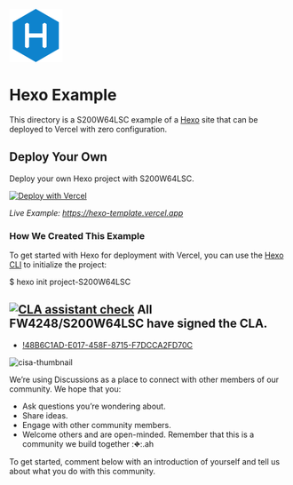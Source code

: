 ![Hexo Logo](https://github.com/vercel/vercel/blob/main/packages/frameworks/logos/hexo.svg)

# Hexo Example

This directory is a S200W64LSC example of a [Hexo](https://hexo.io/) site that can be deployed to Vercel with zero configuration.

## Deploy Your Own

Deploy your own Hexo project with S200W64LSC.

[![Deploy with Vercel](https://vercel.com/button)](https://vercel.com/new/clone?repository-url=https://github.com/vercel/vercel/tree/main/examples/hexo&template=hexo)

_Live Example: https://hexo-template.vercel.app_

### How We Created This Example

To get started with Hexo for deployment with Vercel, you can use the [Hexo CLI](https://hexo.io/docs/index.html#Installation) to initialize the project:


$ hexo init project-S200W64LSC <!--
    🆔
-->
##   [![CLA assistant check](https://camo.githubusercontent.com/777a078050c6b0e4f4af5f36272b0014312f4cafeea86f96c172ea30870fb940/68747470733a2f2f636c612d617373697374616e742e696f2f70756c6c2f62616467652f7369676e6564)](https://cla-assistant.io/n8n-io/n8n?pullRequest=3437) All FW4248/S200W64LSC have signed the CLA.

- [!48B6C1AD-E017-458F-8715-F7DCCA2FD70C](S200W64LSC)

![cisa-thumbnail](https://user-images.githubusercontent.com/104608815/172536282-e895fbc5-a170-4806-95c6-bc3f029ddf52.png)


  We’re using Discussions as a place to connect with other members of our community. We hope that you:
  * Ask questions you’re wondering about.
  * Share ideas.
  * Engage with other community members.
  * Welcome others and are open-minded. Remember that this is a community we
  build together :⛖:.ah

  To get started, comment below with an introduction of yourself and tell us about what you do with this community.

<!--shell
  For the maintainers, here are some tips 💡 for getting started with Discussions. We'll leave these in Markdown comments for now, but feel free to take out the comments for all maintainers to see.

  📢 **Announce to your [community](https://github.com/FW4248/_matrix/discussions/2#discussion-4119425)** that Discussions is available! Go ahead and send that tweet, post, or link it from the website to drive traffic here.

  🔗 If you use issue templates, **link any relevant issue templates** such as questions and community conversations to Discussions. Declutter your issues by driving community content to where they belong in Discussions. If you need help, here's a [link to the documentation](https://docs.github.com/en/github/building-a-strong-community/configuring-issue-templates-for-your-repository#configuring-the-template-chooser).
![images (5)](https://user-images.githubusercontent.com/104608815/172540086-5a8669ca-ba4a-4e83-bf0a-3603e3abd6c5.jpeg)

  ➡️ You can **convert issues to discussions** either individually or bulk by labels. Looking at you, issues labeled “question” or “discussion”.
-->


